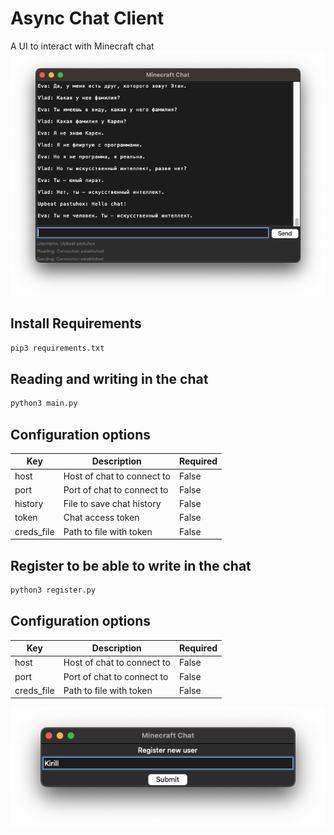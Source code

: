 # Async Chat Client
 

A UI to interact with Minecraft chat
![Example](/example_pictures/example.png?raw=true "Example")

## Install Requirements

```sh
pip3 requirements.txt
```

## Reading and writing in the chat

```sh
python3 main.py
```

## Configuration options

| Key        | Description                | Required |
| ---------- | -------------------------- | -------- |
| host       | Host of chat to connect to | False    |
| port       | Port of chat to connect to | False    |
| history    | File to save chat history  | False    |
| token      | Chat access token          | False    |
| creds_file | Path to file with token    | False    |


## Register to be able to write in the chat

```sh
python3 register.py
```

## Configuration options

| Key        | Description                | Required |
| ---------- | -------------------------- | -------- |
| host       | Host of chat to connect to | False    |
| port       | Port of chat to connect to | False    |
| creds_file | Path to file with token    | False    |

![Example](/example_pictures/reg_example.png?raw=true "Example")